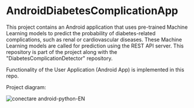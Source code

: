 # AndroidDiabetesComplicationApp

This project contains an Android application that uses pre-trained Machine Learning models to predict the probability of diabetes-related complications, such as renal or cardiovascular diseases. These Machine Learning models are called for prediction using the REST API server. This repository is part of the project along with the "DiabetesComplicationDetector" repository.

Functionality of the User Application (Android App) is implemented in this repo.

Project diagram:

![conectare android-python-EN](https://github.com/ScaunasuArina/DiabetesComplicationDetector/assets/44116228/f31cc014-bae7-4143-8404-050718c9e896)
